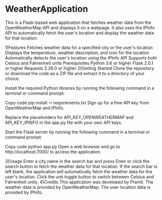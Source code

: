 # WeatherApplication

This is a Flask-based web application that fetches weather data from the OpenWeatherMap API and displays it on a webpage. It also uses the IPInfo API to automatically fetch the user's location and display the weather data for that location.

1)Features
Fetches weather data for a specified city or the user's location
Displays the temperature, weather description, and icon for the location
Automatically detects the user's location using the IPInfo API
Supports both Celsius and Fahrenheit units
Prerequisites
Python 3.6 or higher
Flask 2.0.1 or higher
Requests 2.26.0 or higher
2)Getting Started
Clone the repository or download the code as a ZIP file and extract it to a directory of your choice.

Install the required Python libraries by running the following command in a terminal or command prompt:

Copy code
pip install -r requirements.txt
Sign up for a free API key from OpenWeatherMap and IPInfo.

Replace the placeholders for API_KEY_OPENWEATHERMAP and API_KEY_IPINFO in the app.py file with your own API keys.

Start the Flask server by running the following command in a terminal or command prompt:

Copy code
python app.py
Open a web browser and go to http://localhost:7000/ to access the application.

3)Usage
Enter a city name in the search bar and press Enter or click the search button to fetch the weather data for that location.
If the search bar is left blank, the application will automatically fetch the weather data for the user's location.
Click the unit toggle button to switch between Celsius and Fahrenheit units.
4)Credits
This application was developed by Pramit.
The weather data is provided by OpenWeatherMap.
The user location data is provided by IPInfo.
